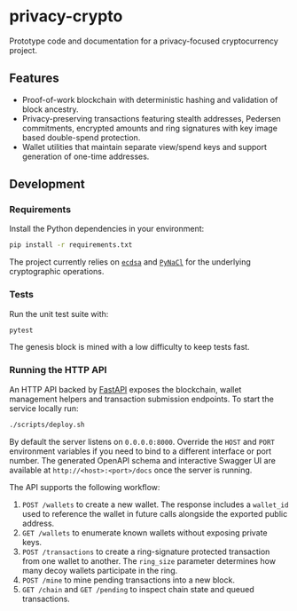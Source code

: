 # privacy-crypto
Prototype code and documentation for a privacy-focused cryptocurrency project.

## Features

- Proof-of-work blockchain with deterministic hashing and validation of block
  ancestry.
- Privacy-preserving transactions featuring stealth addresses, Pedersen
  commitments, encrypted amounts and ring signatures with key image based
  double-spend protection.
- Wallet utilities that maintain separate view/spend keys and support
  generation of one-time addresses.

## Development

### Requirements

Install the Python dependencies in your environment:

```bash
pip install -r requirements.txt
```

The project currently relies on [`ecdsa`](https://pypi.org/project/ecdsa/) and
[`PyNaCl`](https://pypi.org/project/PyNaCl/) for the underlying cryptographic
operations.

### Tests

Run the unit test suite with:

```bash
pytest
```

The genesis block is mined with a low difficulty to keep tests fast.

### Running the HTTP API

An HTTP API backed by [FastAPI](https://fastapi.tiangolo.com/) exposes the
blockchain, wallet management helpers and transaction submission endpoints. To
start the service locally run:

```bash
./scripts/deploy.sh
```

By default the server listens on `0.0.0.0:8000`. Override the `HOST` and `PORT`
environment variables if you need to bind to a different interface or port
number. The generated OpenAPI schema and interactive Swagger UI are available
at `http://<host>:<port>/docs` once the server is running.

The API supports the following workflow:

1. `POST /wallets` to create a new wallet. The response includes a `wallet_id`
   used to reference the wallet in future calls alongside the exported public
   address.
2. `GET /wallets` to enumerate known wallets without exposing private keys.
3. `POST /transactions` to create a ring-signature protected transaction from
   one wallet to another. The `ring_size` parameter determines how many decoy
   wallets participate in the ring.
4. `POST /mine` to mine pending transactions into a new block.
5. `GET /chain` and `GET /pending` to inspect chain state and queued
   transactions.
